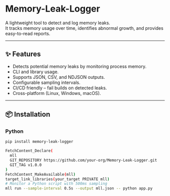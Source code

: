# Memory-Leak-Logger

A lightweight tool to detect and log memory leaks.  
It tracks memory usage over time, identifies abnormal growth, and provides easy-to-read reports.

---

## ✨ Features
- Detects potential memory leaks by monitoring process memory.
- CLI and library usage.
- Supports JSON, CSV, and NDJSON outputs.
- Configurable sampling intervals.
- CI/CD friendly – fail builds on detected leaks.
- Cross-platform (Linux, Windows, macOS).

---

## 📦 Installation

### Python
```bash
pip install memory-leak-logger

FetchContent_Declare(
  mll
  GIT_REPOSITORY https://github.com/your-org/Memory-Leak-Logger.git
  GIT_TAG v1.0.0
)
FetchContent_MakeAvailable(mll)
target_link_libraries(your_target PRIVATE mll)
# Monitor a Python script with 500ms sampling
mll run --sample-interval 0.5s --output mll.json -- python app.py
